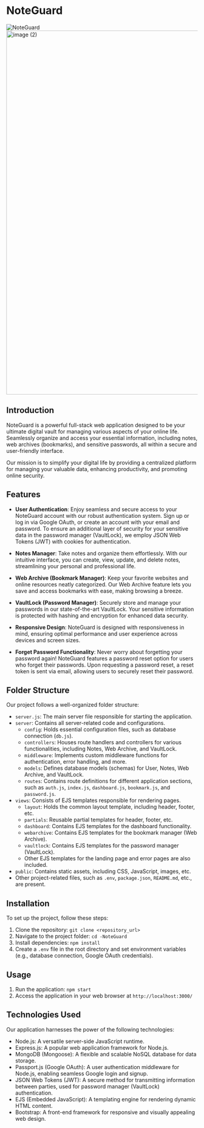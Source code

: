 #  NoteGuard

![ NoteGuard](https://postimg.cc/QFTmtdFG)
<img width="959" alt="image (2)" src="https://github.com/user-attachments/assets/7a3be271-d962-47dc-a3e0-cec37e33c073">

## Introduction

 NoteGuard is a powerful full-stack web application designed to be your ultimate digital vault for managing various aspects of your online life. Seamlessly organize and access your essential information, including notes, web archives (bookmarks), and sensitive passwords, all within a secure and user-friendly interface.

Our mission is to simplify your digital life by providing a centralized platform for managing your valuable data, enhancing productivity, and promoting online security.

## Features

- **User Authentication**: Enjoy seamless and secure access to your  NoteGuard account with our robust authentication system. Sign up or log in via Google OAuth, or create an account with your email and password. To ensure an additional layer of security for your sensitive data in the password manager (VaultLock), we employ JSON Web Tokens (JWT) with cookies for authentication.

- **Notes Manager**: Take notes and organize them effortlessly. With our intuitive interface, you can create, view, update, and delete notes, streamlining your personal and professional life.

- **Web Archive (Bookmark Manager)**: Keep your favorite websites and online resources neatly categorized. Our Web Archive feature lets you save and access bookmarks with ease, making browsing a breeze.

- **VaultLock (Password Manager)**: Securely store and manage your passwords in our state-of-the-art VaultLock. Your sensitive information is protected with hashing and encryption for enhanced data security.

- **Responsive Design**:  NoteGuard is designed with responsiveness in mind, ensuring optimal performance and user experience across devices and screen sizes.
- **Forget Password Functionality**: Never worry about forgetting your password again!  NoteGuard features a password reset option for users who forget their passwords. Upon requesting a password reset, a reset token is sent via email, allowing users to securely reset their password.

## Folder Structure

Our project follows a well-organized folder structure:

- `server.js`: The main server file responsible for starting the application.
- `server`: Contains all server-related code and configurations.
  - `config`: Holds essential configuration files, such as database connection (`db.js`).
  - `controllers`: Houses route handlers and controllers for various functionalities, including Notes, Web Archive, and VaultLock.
  - `middleware`: Implements custom middleware functions for authentication, error handling, and more.
  - `models`: Defines database models (schemas) for User, Notes, Web Archive, and VaultLock.
  - `routes`: Contains route definitions for different application sections, such as `auth.js`, `index.js`, `dashboard.js`, `bookmark.js`, and `password.js`.
- `views`: Consists of EJS templates responsible for rendering pages.
  - `layout`: Holds the common layout template, including header, footer, etc.
  - `partials`: Reusable partial templates for header, footer, etc.
  - `dashboard`: Contains EJS templates for the dashboard functionality.
  - `webarchive`: Contains EJS templates for the bookmark manager (Web Archive).
  - `vaultlock`: Contains EJS templates for the password manager (VaultLock).
  - Other EJS templates for the landing page and error pages are also included.
- `public`: Contains static assets, including CSS, JavaScript, images, etc.
- Other project-related files, such as `.env`, `package.json`, `README.md`, etc., are present.

## Installation

To set up the project, follow these steps:

1. Clone the repository: `git clone <repository_url>`
2. Navigate to the project folder: `cd -NoteGuard`
3. Install dependencies: `npm install`
4. Create a `.env` file in the root directory and set environment variables (e.g., database connection, Google OAuth credentials).

## Usage

1. Run the application: `npm start`
2. Access the application in your web browser at `http://localhost:3000/`

## Technologies Used

Our application harnesses the power of the following technologies:

- Node.js: A versatile server-side JavaScript runtime.
- Express.js: A popular web application framework for Node.js.
- MongoDB (Mongoose): A flexible and scalable NoSQL database for data storage.
- Passport.js (Google OAuth): A user authentication middleware for Node.js, enabling seamless Google login and signup.
- JSON Web Tokens (JWT): A secure method for transmitting information between parties, used for password manager (VaultLock) authentication.
- EJS (Embedded JavaScript): A templating engine for rendering dynamic HTML content.
- Bootstrap: A front-end framework for responsive and visually appealing web design.
